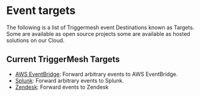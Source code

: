 # Event targets

The following is a list of Triggermesh event Destinations known as Targets. Some are available as open source projects some are available as hosted solutions on our Cloud.

## Current TriggerMesh Targets 

* [AWS EventBridge](./awseventbridge.md): Forward arbitrary events to AWS EventBridge.
* [Splunk](./splunk.md): Forward arbitrary events to Splunk.
* [Zendesk](./zendesk.md): Forward events to Zendesk
